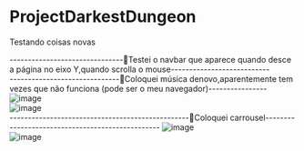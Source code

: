 # ProjectDarkestDungeon
Testando coisas novas

-------------------------------📌Testei o navbar que aparece quando desce a página no eixo Y,quando scrolla o mouse---------------------------
<br>
------------------------------📌Coloquei música denovo,aparentemente tem vezes que não funciona (pode ser o meu navegador)----------------
![image](https://github.com/user-attachments/assets/90b0c055-dd5f-426e-b774-df1e969a4bbe)
<br>
![image](https://github.com/user-attachments/assets/15532b82-49c2-49ac-91fa-d833c993728a)
<br>
-------------------------------------------------📌Coloquei carrousel-------------------------------------------------
![image](https://github.com/user-attachments/assets/b58e2bdc-636e-4ebb-a3c3-9233ec5b2633)
<br>
![image](https://github.com/user-attachments/assets/198e073c-4240-4ac7-a76d-526eea998061)
